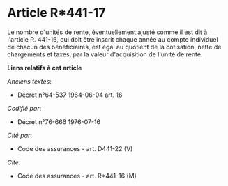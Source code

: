 # Article R*441-17

Le nombre d'unités de rente, éventuellement ajusté comme il est dit à l'article R. 441-16, qui doit être inscrit chaque année
au compte individuel de chacun des bénéficiaires, est égal au quotient de la cotisation, nette de chargements et taxes, par
la valeur d'acquisition de l'unité de rente.

**Liens relatifs à cet article**

_Anciens textes_:

  - Décret n°64-537 1964-06-04 art. 16

_Codifié par_:

  - Décret n°76-666 1976-07-16

_Cité par_:

  - Code des assurances - art. D441-22 (V)

_Cite_:

  - Code des assurances - art. R*441-16 (M)
